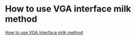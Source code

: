 # How to use VGA interface milk method
[How to use VGA interface milk method](https://aiwithcloud.com/2022/09/15/how_to_use_vga_interface_milk_method/)